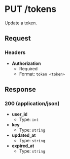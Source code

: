 # PUT /tokens

Update a token.

## Request

### Headers

- **Authorization**
  + Required
  + Format: `token <token>`

## Response

### 200 (application/json)

- **user_id**
  + Type: `int`
- **key**
  + Type: `string`
- **updated_at**
  + Type: `string`
- **expired_at**
  + Type: `string`
